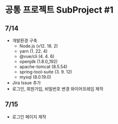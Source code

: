 # 공통 프로젝트 SubProject #1

## 7/14

- 개발환경 구축
  - Node.js (v12. 18. 2)
  - yarn (1. 22. 4)
  - @vue/cli (4. 4. 6)
  - openjdk (1.8.0_192)
  - apache-tomcat (8.5.54)
  - spring-tool-suite (3. 9. 12)
  - mysql (8.0.19.0)
- Jira Issue 추가
- 로그인, 회원가입, 비밀번호 변경 와이어프레임 제작

## 7/15

- 로그인 페이지 제작

